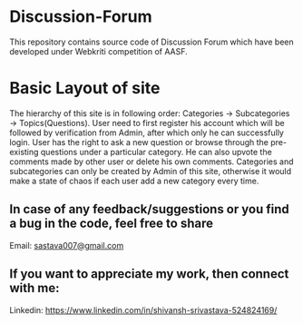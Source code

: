 # Discussion-Forum
This repository contains source code of Discussion Forum which have been developed under Webkriti competition of AASF.

# Basic Layout of site
The hierarchy of this site is in following order: Categories -> Subcategories -> Topics(Questions).
User need to first register his account which will be followed by verification from Admin, after which only he can successfully login. User has the right to ask a new question or browse through the pre-existing questions under a particular category. He can also upvote the comments made by other user or delete his own comments. 
Categories and subcategories can only be created by Admin of this site, otherwise it would make a state of chaos if each user add a new category every time.

## In case of any feedback/suggestions or you find a bug in the code, feel free to share 
Email: sastava007@gmail.com 
## If you want to appreciate my work, then connect with me:
Linkedin: https://www.linkedin.com/in/shivansh-srivastava-524824169/

